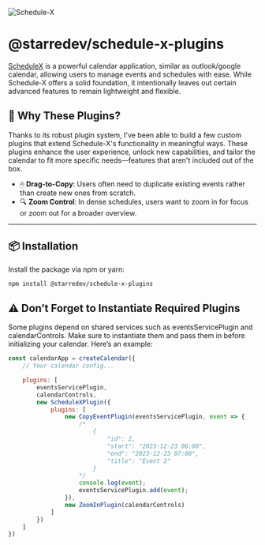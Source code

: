 ![Schedule-X](https://schedule-x.s3.eu-west-1.amazonaws.com/schedule-x-logo.png)

# @starredev/schedule-x-plugins

[ScheduleX](https://github.com/schedule-x) is a powerful calendar application, similar as outlook/google calendar, allowing users to manage events and schedules with ease. While Schedule-X offers a solid foundation, it intentionally leaves out certain advanced features to remain lightweight and flexible.

## 🚀 Why These Plugins?

Thanks to its robust plugin system, I've been able to build a few custom plugins that extend Schedule-X's functionality in meaningful ways. These plugins enhance the user experience, unlock new capabilities, and tailor the calendar to fit more specific needs—features that aren't included out of the box.

- 🖱 **Drag-to-Copy**: Users often need to duplicate existing events rather than create new ones from scratch.
- 🔍 **Zoom Control**: In dense schedules, users want to zoom in for focus or zoom out for a broader overview.

---

## 📦 Installation

Install the package via npm or yarn:

```bash
npm install @starredev/schedule-x-plugins
```

## ⚠️ Don’t Forget to Instantiate Required Plugins
Some plugins depend on shared services such as eventsServicePlugin and calendarControls. Make sure to instantiate them and pass them in before initializing your calendar. Here’s an example:

```js
const calendarApp = createCalendar({
    // Your calendar config...

    plugins: [
        eventsServicePlugin,
        calendarControls,
        new ScheduleXPlugin({
            plugins: [
                new CopyEventPlugin(eventsServicePlugin, event => {
                    /* 
                        {
                            "id": 2,
                            "start": "2023-12-23 06:00",
                            "end": "2023-12-23 07:00",
                            "title": "Event 2"
                        }
                    */
                    console.log(event);
                    eventsServicePlugin.add(event);
                }),
                new ZoomInPlugin(calendarControls)
            ]
        })
    ]
})
```

